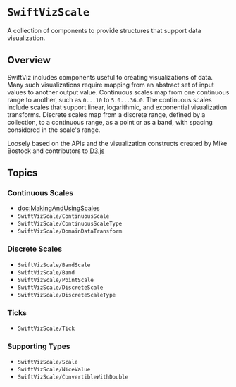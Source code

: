 # ``SwiftVizScale``

A collection of components to provide structures that support data visualization.

## Overview

SwiftViz includes components useful to creating visualizations of data.
Many such visualizations require mapping from an abstract set of input values to another output value.
Continuous scales map from one continuous range to another, such as `0...10` to `5.0...36.0`. 
The continuous scales include scales that support linear, logarithmic, and exponential visualization transforms.
Discrete scales map from a discrete range, defined by a collection, to a continuous range, as a point or as a band, with spacing considered in the scale's range.

Loosely based on the APIs and the visualization constructs created by Mike Bostock and contributors to [D3.js](https://d3js.org)

## Topics

### Continuous Scales

- <doc:MakingAndUsingScales>
- ``SwiftVizScale/ContinuousScale``
- ``SwiftVizScale/ContinuousScaleType``
- ``SwiftVizScale/DomainDataTransform``

### Discrete Scales

- ``SwiftVizScale/BandScale``
- ``SwiftVizScale/Band``
- ``SwiftVizScale/PointScale``
- ``SwiftVizScale/DiscreteScale``
- ``SwiftVizScale/DiscreteScaleType``

### Ticks

- ``SwiftVizScale/Tick``

### Supporting Types

- ``SwiftVizScale/Scale``
- ``SwiftVizScale/NiceValue``
- ``SwiftVizScale/ConvertibleWithDouble``

